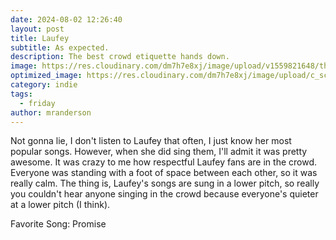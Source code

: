 ```yaml
---
date: 2024-08-02 12:26:40
layout: post
title: Laufey
subtitle: As expected.
description: The best crowd etiquette hands down.
image: https://res.cloudinary.com/dm7h7e8xj/image/upload/v1559821648/theme1_eoyjtl.jpg
optimized_image: https://res.cloudinary.com/dm7h7e8xj/image/upload/c_scale,w_380/v1559821648/theme1_eoyjtl.jpg
category: indie
tags:
  - friday
author: mranderson
---
```


Not gonna lie, I don't listen to Laufey that often, I just know her most popular songs. However, when she did sing them, I'll admit it was pretty awesome. It was crazy to me how respectful Laufey fans are in the crowd. Everyone was standing with a foot of space between each other, so it was really calm. The thing is, Laufey's songs are sung in a lower pitch, so really you couldn't hear anyone singing in the crowd because everyone's quieter at a lower pitch (I think).

Favorite Song: Promise





